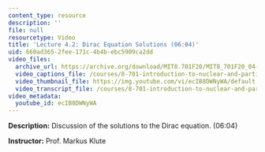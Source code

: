 ```yaml
---
content_type: resource
description: ''
file: null
resourcetype: Video
title: 'Lecture 4.2: Dirac Equation Solutions (06:04)'
uid: 660ad365-2fee-171c-4b4b-ebc5909ca2dd
video_files:
  archive_url: https://archive.org/download/MIT8.701F20/MIT8_701F20_04-02_DiracSolutions_300k.mp4
  video_captions_file: /courses/8-701-introduction-to-nuclear-and-particle-physics-fall-2020/d85ade8a26615445a111d994a8c65c0d_ecIB8DWNyWA.vtt
  video_thumbnail_file: https://img.youtube.com/vi/ecIB8DWNyWA/default.jpg
  video_transcript_file: /courses/8-701-introduction-to-nuclear-and-particle-physics-fall-2020/465354b0efb706d0e2d277da573a195a_ecIB8DWNyWA.pdf
video_metadata:
  youtube_id: ecIB8DWNyWA
---
```


**Description:** Discussion of the solutions to the Dirac equation. (06:04)

**Instructor:** Prof. Markus Klute